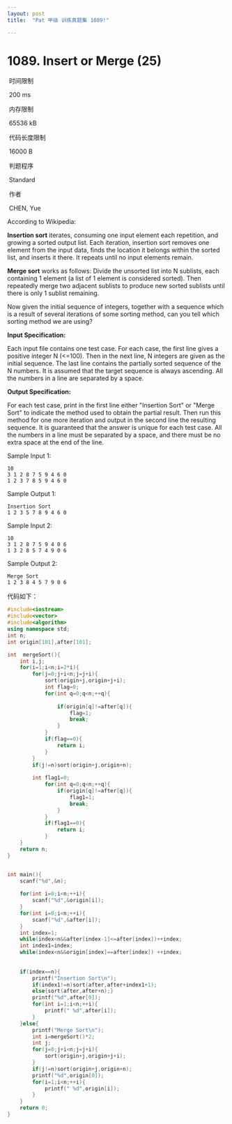 ```yaml
---
layout: post
title:  "Pat 甲级 训练真题集 1089!"

---
```

# 1089. Insert or Merge (25)

​    时间限制  

​    200 ms

​    内存限制  

​    65536 kB

​    代码长度限制  

​    16000 B

​      判题程序    

​      Standard    

​      作者    

​      CHEN, Yue

According to Wikipedia:

**Insertion sort** iterates, consuming one input element each repetition, and growing a sorted output list. Each iteration, insertion sort removes one element from the input data, finds the location it belongs within the sorted list, and inserts it there. It repeats until no input elements remain.

**Merge sort** works as follows: Divide the unsorted list into N sublists, each containing 1 element (a list of 1 element is considered sorted).  Then repeatedly merge two adjacent sublists to produce new sorted sublists until there is only 1 sublist remaining.

Now given the initial sequence of integers, together with a sequence which is a result of several iterations of some sorting method, can you tell which sorting method we are using?

**Input Specification:**

Each input file contains one test case.  For each case, the first line gives a positive integer N (<=100).  Then in the next line, N integers are given as the initial sequence.  The last line contains the partially sorted sequence of the N numbers.  It is assumed that the target sequence is always ascending.  All the numbers in a line are separated by a space.

**Output Specification:**

For each test case, print in the first line either "Insertion Sort" or "Merge Sort" to indicate the method used to obtain the partial result.  Then run this method for one more iteration and output in the second line the resulting sequence.  It is guaranteed that the answer is unique for each test case.  All the numbers in a line must be separated by a space, and there must be no extra space at the end of the line.

Sample Input 1:

```
10
3 1 2 8 7 5 9 4 6 0
1 2 3 7 8 5 9 4 6 0

```

Sample Output 1:

```
Insertion Sort
1 2 3 5 7 8 9 4 6 0

```

Sample Input 2:

```
10
3 1 2 8 7 5 9 4 0 6
1 3 2 8 5 7 4 9 0 6

```

Sample Output 2:

```
Merge Sort
1 2 3 8 4 5 7 9 0 6
```

代码如下：

```c++
#include<iostream>
#include<vector>
#include<algorithm>
using namespace std;
int n;
int origin[101],after[101];

int  mergeSort(){
	int i,j;
	for(i=1;i<n;i=2*i){
		for(j=0;j+i<n;j=j+i){
			sort(origin+j,origin+j+i);
			int flag=0;
			for(int q=0;q<n;++q){
				
				if(origin[q]!=after[q]){			
					flag=1;
					break;
				}
			}
			if(flag==0){
				return i;
			}
		}
		if(j!=n)sort(origin+j,origin+n);
		
		int flag1=0;
			for(int q=0;q<n;++q){
				if(origin[q]!=after[q]){			
					flag1=1;
					break;
				}
			}
			if(flag1==0){
				return i;
			}
	}
	return n;
}


int main(){
	scanf("%d",&n);
	
	for(int i=0;i<n;++i){
		scanf("%d",&origin[i]);
	}
	for(int i=0;i<n;++i){
		scanf("%d",&after[i]);
	}
	int index=1;
	while(index<n&&after[index-1]<=after[index])++index;
	int index1=index;
	while(index<n&&origin[index]==after[index]) ++index;
	
	
	if(index==n){
		printf("Insertion Sort\n");
		if(index1!=n)sort(after,after+index1+1);
		else{sort(after,after+n);}
		printf("%d",after[0]);
		for(int i=1;i<n;++i){
			printf(" %d",after[i]);
		}
	}else{
		printf("Merge Sort\n");
		int i=mergeSort()*2;
		int j;
		for(j=0;j+i<n;j=j+i){		
			sort(origin+j,origin+j+i);
		}	
		if(j!=n)sort(origin+j,origin+n);
		printf("%d",origin[0]);
		for(i=1;i<n;++i){
			printf(" %d",origin[i]);
		}
	}
	return 0;
}
```

